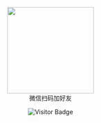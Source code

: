<div align=center>
  <img src="https://images.gitee.com/uploads/images/2022/0408/071102_611afdf6_381412.jpeg" width="200px" height="200px"/>
  <br/>
  微信扫码加好友
  
  ![Visitor Badge](https://visitor-badge.laobi.icu/badge?page_id=leorian.leorian)
</div>
